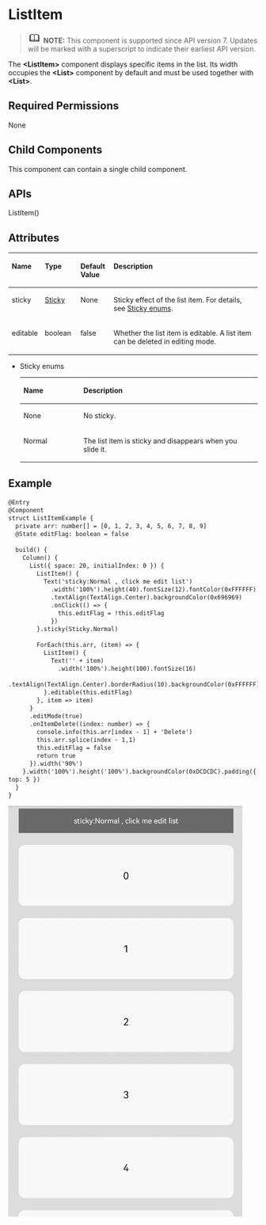 # ListItem<a name="EN-US_TOPIC_0000001192595148"></a>

>![](../../public_sys-resources/icon-note.gif) **NOTE:** 
>This component is supported since API version 7. Updates will be marked with a superscript to indicate their earliest API version.

The  **<ListItem\>**  component displays specific items in the list. Its width occupies the  **<List\>**  component by default and must be used together with  **<List\>**.

## Required Permissions<a name="section19446161017538"></a>

None

## Child Components<a name="section3767111810531"></a>

This component can contain a single child component.

## APIs<a name="section36922294535"></a>

ListItem\(\)

## Attributes<a name="section83861522436"></a>

<a name="table1474mcpsimp"></a>
<table><thead align="left"><tr id="row1481mcpsimp"><th class="cellrowborder" valign="top" width="13%" id="mcps1.1.5.1.1"><p id="p1483mcpsimp"><a name="p1483mcpsimp"></a><a name="p1483mcpsimp"></a>Name</p>
</th>
<th class="cellrowborder" valign="top" width="14.32%" id="mcps1.1.5.1.2"><p id="p1485mcpsimp"><a name="p1485mcpsimp"></a><a name="p1485mcpsimp"></a>Type</p>
</th>
<th class="cellrowborder" valign="top" width="13.270000000000001%" id="mcps1.1.5.1.3"><p id="p1487mcpsimp"><a name="p1487mcpsimp"></a><a name="p1487mcpsimp"></a>Default Value</p>
</th>
<th class="cellrowborder" valign="top" width="59.41%" id="mcps1.1.5.1.4"><p id="p1489mcpsimp"><a name="p1489mcpsimp"></a><a name="p1489mcpsimp"></a>Description</p>
</th>
</tr>
</thead>
<tbody><tr id="row1490mcpsimp"><td class="cellrowborder" valign="top" width="13%" headers="mcps1.1.5.1.1 "><p id="p1492mcpsimp"><a name="p1492mcpsimp"></a><a name="p1492mcpsimp"></a>sticky</p>
</td>
<td class="cellrowborder" valign="top" width="14.32%" headers="mcps1.1.5.1.2 "><p id="p1494mcpsimp"><a name="p1494mcpsimp"></a><a name="p1494mcpsimp"></a><a href="#li66453411182">Sticky</a></p>
</td>
<td class="cellrowborder" valign="top" width="13.270000000000001%" headers="mcps1.1.5.1.3 "><p id="p1496mcpsimp"><a name="p1496mcpsimp"></a><a name="p1496mcpsimp"></a>None</p>
</td>
<td class="cellrowborder" valign="top" width="59.41%" headers="mcps1.1.5.1.4 "><p id="p1644391915392"><a name="p1644391915392"></a><a name="p1644391915392"></a>Sticky effect of the list item. For details, see <a href="#table3452114216394">Sticky enums</a>.</p>
</td>
</tr>
<tr id="row1501mcpsimp"><td class="cellrowborder" valign="top" width="13%" headers="mcps1.1.5.1.1 "><p id="p16779164274313"><a name="p16779164274313"></a><a name="p16779164274313"></a>editable</p>
</td>
<td class="cellrowborder" valign="top" width="14.32%" headers="mcps1.1.5.1.2 "><p id="p1219317506433"><a name="p1219317506433"></a><a name="p1219317506433"></a>boolean</p>
</td>
<td class="cellrowborder" valign="top" width="13.270000000000001%" headers="mcps1.1.5.1.3 "><p id="p1507mcpsimp"><a name="p1507mcpsimp"></a><a name="p1507mcpsimp"></a>false</p>
</td>
<td class="cellrowborder" valign="top" width="59.41%" headers="mcps1.1.5.1.4 "><p id="p1299917596433"><a name="p1299917596433"></a><a name="p1299917596433"></a>Whether the list item is editable. A list item can be deleted in editing mode.</p>
</td>
</tr>
</tbody>
</table>

-   <a name="li66453411182"></a>Sticky enums

    <a name="table3452114216394"></a>
    <table><thead align="left"><tr id="row245219426397"><th class="cellrowborder" valign="top" width="25.2%" id="mcps1.1.3.1.1"><p id="p545244283914"><a name="p545244283914"></a><a name="p545244283914"></a>Name</p>
    </th>
    <th class="cellrowborder" valign="top" width="74.8%" id="mcps1.1.3.1.2"><p id="p2452114203917"><a name="p2452114203917"></a><a name="p2452114203917"></a>Description</p>
    </th>
    </tr>
    </thead>
    <tbody><tr id="row6452144218390"><td class="cellrowborder" valign="top" width="25.2%" headers="mcps1.1.3.1.1 "><p id="p34529427398"><a name="p34529427398"></a><a name="p34529427398"></a>None</p>
    </td>
    <td class="cellrowborder" valign="top" width="74.8%" headers="mcps1.1.3.1.2 "><p id="p1245211421393"><a name="p1245211421393"></a><a name="p1245211421393"></a>No sticky.</p>
    </td>
    </tr>
    <tr id="row12452184217398"><td class="cellrowborder" valign="top" width="25.2%" headers="mcps1.1.3.1.1 "><p id="p54523425398"><a name="p54523425398"></a><a name="p54523425398"></a>Normal</p>
    </td>
    <td class="cellrowborder" valign="top" width="74.8%" headers="mcps1.1.3.1.2 "><p id="p745215426391"><a name="p745215426391"></a><a name="p745215426391"></a>The list item is sticky and disappears when you slide it.</p>
    </td>
    </tr>
    </tbody>
    </table>


## Example<a name="section559995265311"></a>

```
@Entry
@Component
struct ListItemExample {
  private arr: number[] = [0, 1, 2, 3, 4, 5, 6, 7, 8, 9]
  @State editFlag: boolean = false

  build() {
    Column() {
      List({ space: 20, initialIndex: 0 }) {
        ListItem() {
          Text('sticky:Normal , click me edit list')
            .width('100%').height(40).fontSize(12).fontColor(0xFFFFFF)
            .textAlign(TextAlign.Center).backgroundColor(0x696969)
            .onClick(() => {
              this.editFlag = !this.editFlag
            })
        }.sticky(Sticky.Normal)

        ForEach(this.arr, (item) => {
          ListItem() {
            Text('' + item)
              .width('100%').height(100).fontSize(16)
              .textAlign(TextAlign.Center).borderRadius(10).backgroundColor(0xFFFFFF)
          }.editable(this.editFlag)
        }, item => item)
      }
      .editMode(true)
      .onItemDelete((index: number) => {
        console.info(this.arr[index - 1] + 'Delete')
        this.arr.splice(index - 1,1)
        this.editFlag = false
        return true
      }).width('90%')
    }.width('100%').height('100%').backgroundColor(0xDCDCDC).padding({ top: 5 })
  }
}
```

![](figures/listitem.gif)

